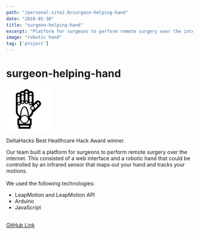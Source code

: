```yaml
---
path: "/personal-site2.0/surgeon-helping-hand"
date: "2018-01-30"
title: "surgeon-helping-hand"
excerpt: "Platform for surgeons to perform remote surgery over the internet by controlling a robotic hand with gestures"
image: "robotic hand"
tag: ['project']
---
```


# surgeon-helping-hand

<img class="align-self-center mr-3" src="/img/robotic hand" width="120" height="120" alt="robotic hand">

<p>DeltaHacks Best Healthcare Hack Award winner. </p>
    <p class="mb-0">Our team built a platform for surgeons to perform remote surgery over the internet. This consisted of a web interface and a robotic hand that could be controlled by an infrared sensor that maps out your hand and tracks your motions. <br><br>
      We used the following technologies:<br>
    <ul>
    <li>LeapMotion and LeapMotion API</li>
    <li>Arduino</li>
    <li>JavaScript</li>
    </ul>
    <br />
    <a href="https://github.com/AmirYalamov/Surgeon-Helping-Hand">GitHub Link</a> <br>
    </p>
  </div>
